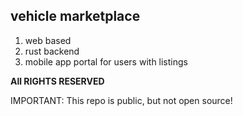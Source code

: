 ## vehicle marketplace

1. web based
2. rust backend
3. mobile app portal for users with listings

**All RIGHTS RESERVED**

IMPORTANT: This repo is public, but not open source!
